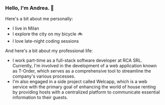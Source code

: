 ### Hello, I'm Andrea. 👋

Here's a bit about me personally:

- I live in Milan
- I explore the city on my bicycle 🚲
- I love late-night coding sessions

And here's a bit about my professional life:

- I work part-time as a full-stack software developer at RCA SRL. Currently, I'm involved in the development of a web application known as T-Order, which serves as a comprehensive tool to streamline the company's various processes.
- I'm also engaged in a side project called Welcapp, which is a web service with the primary goal of enhancing the world of house renting by providing hosts with a centralized platform to communicate essential information to their guests.



